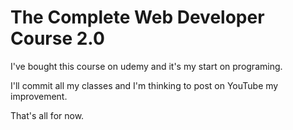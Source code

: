 # The Complete Web Developer Course 2.0

I've bought this course on udemy and it's my start on programing.

I'll commit all my classes and I'm thinking to post on YouTube my improvement.

That's all for now.

